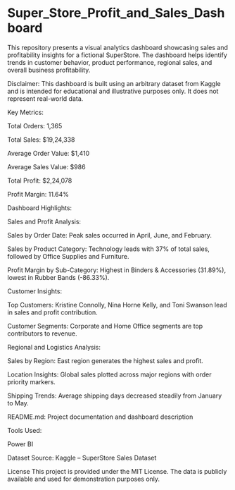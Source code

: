 # Super_Store_Profit_and_Sales_Dashboard

This repository presents a visual analytics dashboard showcasing sales and profitability insights for a fictional SuperStore. The dashboard helps identify trends in customer behavior, product performance, regional sales, and overall business profitability.

Disclaimer: This dashboard is built using an arbitrary dataset from Kaggle and is intended for educational and illustrative purposes only. It does not represent real-world data.

Key Metrics:

Total Orders: 1,365

Total Sales: $19,24,338

Average Order Value: $1,410

Average Sales Value: $986

Total Profit: $2,24,078

Profit Margin: 11.64%

Dashboard Highlights:

Sales and Profit Analysis:

Sales by Order Date: Peak sales occurred in April, June, and February.

Sales by Product Category: Technology leads with 37% of total sales, followed by Office Supplies and Furniture.

Profit Margin by Sub-Category: Highest in Binders & Accessories (31.89%), lowest in Rubber Bands (-86.33%).

Customer Insights:

Top Customers: Kristine Connolly, Nina Horne Kelly, and Toni Swanson lead in sales and profit contribution.

Customer Segments: Corporate and Home Office segments are top contributors to revenue.

Regional and Logistics Analysis:

Sales by Region: East region generates the highest sales and profit.

Location Insights: Global sales plotted across major regions with order priority markers.

Shipping Trends: Average shipping days decreased steadily from January to May.

README.md: Project documentation and dashboard description

Tools Used:

Power BI

Dataset Source: Kaggle – SuperStore Sales Dataset

License
This project is provided under the MIT License. The data is publicly available and used for demonstration purposes only.

